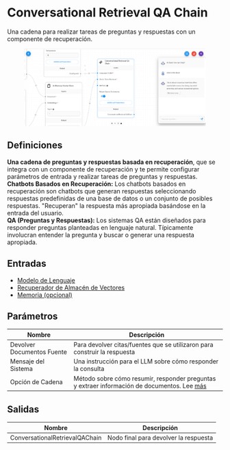 # Conversational Retrieval QA Chain

Una cadena para realizar tareas de preguntas y respuestas con un componente de recuperación.

<figure><img src="../../../../.gitbook/assets/image (6) (1) (1) (1) (1) (1) (1) (1) (1) (1).png" alt=""><figcaption></figcaption></figure>

## Definiciones

**Una cadena de preguntas y respuestas basada en recuperación**, que se integra con un componente de recuperación y te permite configurar parámetros de entrada y realizar tareas de preguntas y respuestas.\
**Chatbots Basados en Recuperación:** Los chatbots basados en recuperación son chatbots que generan respuestas seleccionando respuestas predefinidas de una base de datos o un conjunto de posibles respuestas. "Recuperan" la respuesta más apropiada basándose en la entrada del usuario.\
**QA (Preguntas y Respuestas):** Los sistemas QA están diseñados para responder preguntas planteadas en lenguaje natural. Típicamente involucran entender la pregunta y buscar o generar una respuesta apropiada.

## Entradas

* [Modelo de Lenguaje](../chat-models/)
* [Recuperador de Almacén de Vectores](../vector-stores/)
* [Memoria (opcional)](../memory/)

## Parámetros

| Nombre                     | Descripción                                                                                                                                           |
| -------------------------- | ----------------------------------------------------------------------------------------------------------------------------------------------------- |
| Devolver Documentos Fuente | Para devolver citas/fuentes que se utilizaron para construir la respuesta                                                                             |
| Mensaje del Sistema        | Una instrucción para el LLM sobre cómo responder la consulta                                                                                          |
| Opción de Cadena           | Método sobre cómo resumir, responder preguntas y extraer información de documentos. Lee [más](https://js.langchain.com/docs/modules/chains/document/) |

## Salidas

| Nombre                         | Descripción                           |
| ------------------------------ | ------------------------------------- |
| ConversationalRetrievalQAChain | Nodo final para devolver la respuesta |
